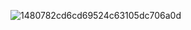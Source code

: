 ![1480782cd6cd69524c63105dc706a0d](https://github.com/user-attachments/assets/77ba653d-3a4e-407d-b8a0-88606963f8dd)

